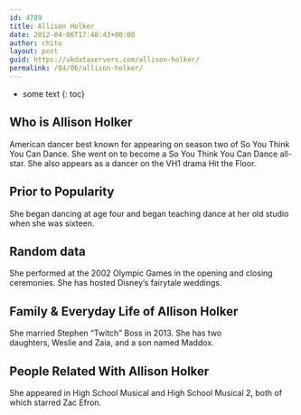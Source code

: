 ```yaml
---
id: 4789
title: Allison Holker
date: 2012-04-06T17:48:43+00:00
author: chito
layout: post
guid: https://ukdataservers.com/allison-holker/
permalink: /04/06/allison-holker/
---
```


* some text
{: toc}
          
          
## Who is  Allison Holker
                  
                  
                  
American dancer best known for appearing on season two of So You Think You Can Dance. She went on to become a So You Think You Can Dance all-star. She also appears as a dancer on the VH1 drama Hit the Floor. 
                  
                
                
                
## Prior to Popularity 
                  
                  
                  
She began dancing at age four and began teaching dance at her old studio when she was sixteen. 
                  
                
                
                
## Random data 
                  
                  
                  
She performed at the 2002 Olympic Games in the opening and closing ceremonies. She has hosted Disney&#8217;s fairytale weddings. 
                  
                
                
                
## Family & Everyday Life of Allison Holker
                  
                  
                  
She married Stephen &#8220;Twitch&#8221; Boss in 2013. She has two daughters, Weslie and Zaia, and a son named Maddox.  
                  
                
                
                
## People Related With  Allison Holker
                  
                  
                  
She appeared in High School Musical and High School Musical 2, both of which starred Zac Efron. 
                  
                
              
            
          
          
          
    
    
  
